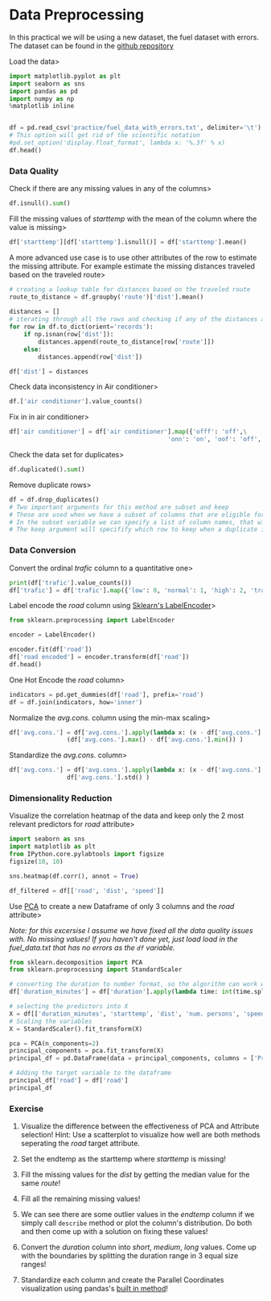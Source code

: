 # **Data Preprocessing**

In this practical we will be using a new dataset, the fuel dataset with errors. The dataset can be found in the [github repository](https://github.com/VSZM/ELTE_Adatbanyaszat_es_Gepi_tanulas/tree/master/practice)

Load the data>


```python
import matplotlib.pyplot as plt
import seaborn as sns
import pandas as pd
import numpy as np
%matplotlib inline


df = pd.read_csv('practice/fuel_data_with_errors.txt', delimiter='\t')
# This option will get rid of the scientific notation
#pd.set_option('display.float_format', lambda x: '%.3f' % x)
df.head()
```


### **Data Quality**

Check if there are any missing values in any of the columns>

```python
df.isnull().sum()
```

Fill the missing values of *starttemp* with the mean of the column where the value is missing>

```python
df['starttemp'][df['starttemp'].isnull()] = df['starttemp'].mean()
```

A more advanced use case is to use other attributes of the row to estimate the missing attribute. For example estimate the missing distances traveled based on the traveled route>

```python
# creating a lookup table for distances based on the traveled route
route_to_distance = df.groupby('route')['dist'].mean()
   
distances = []
# iterating through all the rows and checking if any of the distances are missing. 
for row in df.to_dict(orient='records'):
    if np.isnan(row['dist']):
        distances.append(route_to_distance[row['route']])
    else:
        distances.append(row['dist'])

df['dist'] = distances
```

Check data inconsistency in Air conditioner> 

```python
df.['air conditioner'].value_counts()
```

Fix in in air conditioner>

```python
df['air conditioner'] = df['air conditioner'].map({'offf': 'off',\
                                            'onn': 'on', 'oof': 'off', 'off': 'off', 'on': 'on'})
```

Check the data set for duplicates>

```python
df.duplicated().sum()
```

Remove duplicate rows>

```python
df = df.drop_duplicates()
# Two important arguments for this method are subset and keep
# These are used when we have a subset of columns that are eligible for identifying in object. For example a personal id, for people. 
# In the subset variable we can specify a list of column names, that will be considered when searching for duplicates.
# The keep argument will specifify which row to keep when a duplicate is found. Valid values are 'first' and 'last'
```

### **Data Conversion**

Convert the ordinal *trafic* column to a quantitative one>

```python
print(df['trafic'].value_counts())
df['trafic'] = df['trafic'].map({'low': 0, 'normal': 1, 'high': 2, 'traffic jam + normal': 3, 'traffic jam': 3})
```

Label encode the *road* column using [Sklearn's LabelEncoder](https://scikit-learn.org/stable/modules/generated/sklearn.preprocessing.LabelEncoder.html)>

```python
from sklearn.preprocessing import LabelEncoder

encoder = LabelEncoder()

encoder.fit(df['road'])
df['road encoded'] = encoder.transform(df['road'])
df.head()
```

One Hot Encode the *road* column>

```python
indicators = pd.get_dummies(df['road'], prefix='road')
df = df.join(indicators, how='inner')
```

Normalize the *avg.cons.* column using the min-max scaling>

```python
df['avg.cons.'] = df['avg.cons.'].apply(lambda x: (x - df['avg.cons.'].min()) / 
                (df['avg.cons.'].max() - df['avg.cons.'].min()) )
```

Standardize the *avg.cons.* column>

```python
df['avg.cons.'] = df['avg.cons.'].apply(lambda x: (x - df['avg.cons.'].mean()) / 
                df['avg.cons.'].std() )
```

### **Dimensionality Reduction**

Visualize the correlation heatmap of the data and keep only the 2 most relevant predictors for *road* attribute>

```python
import seaborn as sns
import matplotlib as plt
from IPython.core.pylabtools import figsize
figsize(10, 10)

sns.heatmap(df.corr(), annot = True)

df_filtered = df[['road', 'dist', 'speed']]
```


Use [PCA](https://scikit-learn.org/stable/modules/generated/sklearn.decomposition.PCA.html) to create a new Dataframe of only 3 columns and the *road* attribute>

*Note: for this excersise I assume we have fixed all the data quality issues with. No missing values! If you haven't done yet, just load load in the fuel_data.txt that has no errors as the `df` variable.*

```python
from sklearn.decomposition import PCA
from sklearn.preprocessing import StandardScaler

# converting the duration to number format, so the algorithm can work with it.
df['duration_minutes'] = df['duration'].apply(lambda time: int(time.split(':')[0]) * 60 + int(time.split(':')[1]))

# selecting the predictors into X
X = df[['duration_minutes', 'starttemp', 'dist', 'num. persons', 'speed', 'avg.cons.', ]].values
# Scaling the variables 
X = StandardScaler().fit_transform(X)

pca = PCA(n_components=2)
principal_components = pca.fit_transform(X)
principal_df = pd.DataFrame(data = principal_components, columns = ['Principal Component 1', 'Principal Component 2'])

# Adding the target variable to the dataframe
principal_df['road'] = df['road']
principal_df
```

### **Exercise**


1. Visualize the difference between the effectiveness of PCA and Attribute selection! Hint: Use a scatterplot to visualize how well are both methods seperating the *road* target attribute.

1. Set the endtemp as the starttemp where *starttemp* is missing!

2. Fill the missing values for the *dist* by getting the median value for the same *route*! 

3. Fill all the remaining missing values!

3. We can see there are some outlier values in the *endtemp* column if we simply call `describe` method or plot the column's distribution. Do both and then come up with a solution on fixing these values!

4. Convert the *duration* column into *short*, *medium*, *long* values. Come up with the boundaries by splitting the duration range in 3 equal size ranges!

5. Standardize each column and create the Parallel Coordinates visualization using pandas's [built in method](https://pandas.pydata.org/docs/reference/api/pandas.plotting.parallel_coordinates.html)!